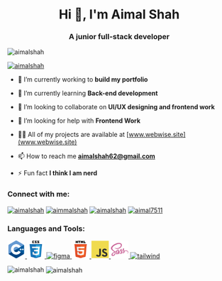 <h1 align="center">Hi 👋, I'm Aimal Shah</h1>
<h3 align="center">A junior full-stack developer</h3>

<p align="left"> <img src="https://komarev.com/ghpvc/?username=aimalshah&label=Profile%20views&color=0e75b6&style=flat" alt="aimalshah" /> </p>

<p align="left"> <a href="https://github.com/ryo-ma/github-profile-trophy"><img src="https://github-profile-trophy.vercel.app/?username=aimalshah" alt="aimalshah" /></a> </p>

- 🔭 I’m currently working to **build my portfolio**

- 🌱 I’m currently learning **Back-end development**

- 👯 I’m looking to collaborate on **UI/UX designing and frontend work**

- 🤝 I’m looking for help with **Frontend Work**

- 👨‍💻 All of my projects are available at [www.webwise.site](www.webwise.site)

- 📫 How to reach me **aimalshah62@gmail.com**

- ⚡ Fun fact **I think I am nerd**

<h3 align="left">Connect with me:</h3>
<p align="left">
<a href="https://codepen.io/aimalshah" target="blank"><img align="center" src="https://raw.githubusercontent.com/rahuldkjain/github-profile-readme-generator/master/src/images/icons/Social/codepen.svg" alt="aimalshah" height="30" width="40" /></a>
<a href="https://linkedin.com/in/aimmalshah" target="blank"><img align="center" src="https://raw.githubusercontent.com/rahuldkjain/github-profile-readme-generator/master/src/images/icons/Social/linked-in-alt.svg" alt="aimmalshah" height="30" width="40" /></a>
<a href="https://fb.com/aimalshah" target="blank"><img align="center" src="https://raw.githubusercontent.com/rahuldkjain/github-profile-readme-generator/master/src/images/icons/Social/facebook.svg" alt="aimalshah" height="30" width="40" /></a>
<a href="https://instagram.com/aimal7511" target="blank"><img align="center" src="https://raw.githubusercontent.com/rahuldkjain/github-profile-readme-generator/master/src/images/icons/Social/instagram.svg" alt="aimal7511" height="30" width="40" /></a>
</p>

<h3 align="left">Languages and Tools:</h3>
<p align="left"> <a href="https://www.w3schools.com/cpp/" target="_blank" rel="noreferrer"> <img src="https://raw.githubusercontent.com/devicons/devicon/master/icons/cplusplus/cplusplus-original.svg" alt="cplusplus" width="40" height="40"/> </a> <a href="https://www.w3schools.com/css/" target="_blank" rel="noreferrer"> <img src="https://raw.githubusercontent.com/devicons/devicon/master/icons/css3/css3-original-wordmark.svg" alt="css3" width="40" height="40"/> </a> <a href="https://www.figma.com/" target="_blank" rel="noreferrer"> <img src="https://www.vectorlogo.zone/logos/figma/figma-icon.svg" alt="figma" width="40" height="40"/> </a> <a href="https://www.w3.org/html/" target="_blank" rel="noreferrer"> <img src="https://raw.githubusercontent.com/devicons/devicon/master/icons/html5/html5-original-wordmark.svg" alt="html5" width="40" height="40"/> </a> <a href="https://developer.mozilla.org/en-US/docs/Web/JavaScript" target="_blank" rel="noreferrer"> <img src="https://raw.githubusercontent.com/devicons/devicon/master/icons/javascript/javascript-original.svg" alt="javascript" width="40" height="40"/> </a> <a href="https://sass-lang.com" target="_blank" rel="noreferrer"> <img src="https://raw.githubusercontent.com/devicons/devicon/master/icons/sass/sass-original.svg" alt="sass" width="40" height="40"/> </a> <a href="https://tailwindcss.com/" target="_blank" rel="noreferrer"> <img src="https://www.vectorlogo.zone/logos/tailwindcss/tailwindcss-icon.svg" alt="tailwind" width="40" height="40"/> </a> </p>

<p><img align="left" src="https://github-readme-stats.vercel.app/api/top-langs?username=aimalshah&show_icons=true&locale=en&layout=compact" alt="aimalshah" /></p>

<p>&nbsp;<img align="center" src="https://github-readme-stats.vercel.app/api?username=aimalshah&show_icons=true&locale=en" alt="aimalshah" /></p>
